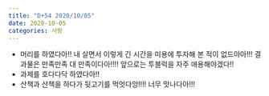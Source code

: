```yaml
---
title: "D+54 2020/10/05"
date: 2020-10-05
categories: 사랑
---
```

- 머리를 하였다아!! 내 살면서 이렇게 긴 시간을 미용에 투자해 본 적이 없드아아!!! 결과물은 만족만족 대 만족이다아!!!! 앞으로는 투블럭을 자주 애용해야겠다!!
- 과제를 호다다닥 하였다아!!
- 산책과 산책을 하다가 뒷고기를 먹엇다앙!!!! 너무 맛나다아!!!
